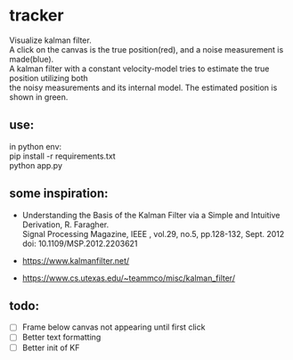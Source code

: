 # tracker
Visualize kalman filter.  
A click on the canvas is the true position(red), and a noise measurement is made(blue).  
A kalman filter with a constant velocity-model tries to estimate the true position utilizing both  
the noisy measurements and its internal model. The estimated position is shown in green.  


## use:
in python env:  
pip install -r requirements.txt  
python app.py  


## some inspiration:
- Understanding the Basis of the Kalman Filter via a Simple and Intuitive Derivation, R. Faragher.  
Signal Processing Magazine, IEEE , vol.29, no.5, pp.128-132, Sept. 2012 doi: 10.1109/MSP.2012.2203621

- https://www.kalmanfilter.net/

- https://www.cs.utexas.edu/~teammco/misc/kalman_filter/


## todo:
- [ ] Frame below canvas not appearing until first click  
- [ ] Better text formatting    
- [ ] Better init of KF  
